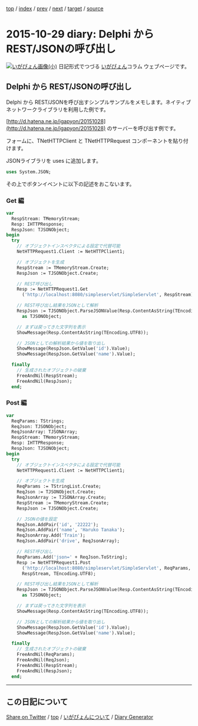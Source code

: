[top](../index.html) 
 / [index](index.html) 
 / [prev](ig151028.html) 
 / [next](ig151030.html) 
 / [target](https://igapyon.github.io/diary/2015/ig151029.html) 
 / [source](https://github.com/igapyon/diary/blob/gh-pages/2015/ig151029.html.src.md) 

2015-10-29 diary: Delphi から REST/JSONの呼び出し
=====================================================================================================
[![いがぴょん画像(小)](https://igapyon.github.io/diary/images/iga200306s.jpg "いがぴょん")](https://igapyon.github.io/diary/memo/memoigapyon.html) 日記形式でつづる [いがぴょん](https://igapyon.github.io/diary/memo/memoigapyon.html)コラム ウェブページです。

## Delphi から REST/JSONの呼び出し

Delphi から REST/JSONを呼び出すシンプルサンプルをメモします。ネイティブネットワークライブラリを利用した例です。

[http://d.hatena.ne.jp/igapyon/20151028](http://d.hatena.ne.jp/igapyon/20151028) のサーバーを呼び出す例です。

フォームに、TNetHTTPClient と TNetHTTPRequest コンポーネントを貼り付けます。

JSONライブラリを uses に追加します。

```pascal
uses System.JSON;
```


その上でボタンイベントに以下の記述をおこないます。


### Get 編


```pascal
var
  RespStream: TMemoryStream;
  Resp: IHTTPResponse;
  RespJson: TJSONObject;
begin
  try
    // オブジェクトインスペクタによる設定で代替可能
    NetHTTPRequest1.Client := NetHTTPClient1;

    // オブジェクトを生成
    RespStream := TMemoryStream.Create;
    RespJson := TJSONObject.Create;

    // REST呼び出し
    Resp := NetHTTPRequest1.Get
      ('http://localhost:8080/simpleservlet/SimpleServlet', RespStream);

    // REST呼び出し結果をJSONとして解析
    RespJson := TJSONObject.ParseJSONValue(Resp.ContentAsString(TEncoding.UTF8))
      as TJSONObject;

    // まずは戻ってきた文字列を表示
    ShowMessage(Resp.ContentAsString(TEncoding.UTF8));

    // JSONとしての解析結果から値を取り出し
    ShowMessage(RespJson.GetValue('id').Value);
    ShowMessage(RespJson.GetValue('name').Value);

  finally
    // 生成されたオブジェクトの破棄
    FreeAndNil(RespStream);
    FreeAndNil(RespJson);
  end;
```



### Post 編


```pascal
var
  ReqParams: TStrings;
  ReqJson: TJSONObject;
  ReqJsonArray: TJSONArray;
  RespStream: TMemoryStream;
  Resp: IHTTPResponse;
  RespJson: TJSONObject;
begin
  try
    // オブジェクトインスペクタによる設定で代替可能
    NetHTTPRequest1.Client := NetHTTPClient1;

    // オブジェクトを生成
    ReqParams := TStringList.Create;
    ReqJson := TJSONObject.Create;
    ReqJsonArray := TJSONArray.Create;
    RespStream := TMemoryStream.Create;
    RespJson := TJSONObject.Create;

    // JSONの値を設定
    ReqJson.AddPair('id', '22222');
    ReqJson.AddPair('name', 'Haruko Tanaka');
    ReqJsonArray.Add('Train');
    ReqJson.AddPair('drive', ReqJsonArray);

    // REST呼び出し
    ReqParams.Add('json=' + ReqJson.ToString);
    Resp := NetHTTPRequest1.Post
      ('http://localhost:8080/simpleservlet/SimpleServlet', ReqParams,
      RespStream, TEncoding.UTF8);

    // REST呼び出し結果をJSONとして解析
    RespJson := TJSONObject.ParseJSONValue(Resp.ContentAsString(TEncoding.UTF8))
      as TJSONObject;

    // まずは戻ってきた文字列を表示
    ShowMessage(Resp.ContentAsString(TEncoding.UTF8));

    // JSONとしての解析結果から値を取り出し
    ShowMessage(RespJson.GetValue('id').Value);
    ShowMessage(RespJson.GetValue('name').Value);

  finally
    // 生成されたオブジェクトの破棄
    FreeAndNil(ReqParams);
    FreeAndNil(ReqJson);
    FreeAndNil(RespStream);
    FreeAndNil(RespJson);
  end;
```


----------------------------------------------------------------------------------------------------

## この日記について

[Share on Twitter](https://twitter.com/intent/tweet?hashtags=igapyon%2Cdiary%2C%E3%81%84%E3%81%8C%E3%81%B4%E3%82%87%E3%82%93&text=Delphi+%E3%81%8B%E3%82%89+REST%2FJSON%E3%81%AE%E5%91%BC%E3%81%B3%E5%87%BA%E3%81%97&url=https%3A%2F%2Figapyon.github.io%2Fdiary%2F2015%2Fig151029.html) / [top](../index.html) / [いがぴょんについて](https://igapyon.github.io/diary/memo/memoigapyon.html) / [Diary Generator](https://github.com/igapyon/igapyonv3)
